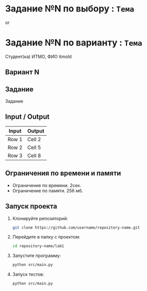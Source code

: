 # Задание №N по выбору : `Тема`
or
# Задание №N по варианту  : `Тема`
Студент(ка) ИТМО,  ФИО  itmoId

## Вариант N

## Задание 
Задание 

## Input / Output 

| Input    | Output |
|----------|----------|
| Row 1    | Cell 2   |
| Row 2    | Cell 5   |
| Row 3    | Cell 8   |

## Ограничения по времени и памяти

- Ограничение по времени. 2сек.
- Ограничение по памяти. 256 мб.


## Запуск проекта
1. Клонируйте репозиторий:
   ```bash
   git clone https://github.com/username/repository-name.git
   ```
2. Перейдите в папку с проектом:
   ```bash
   cd repository-name/lab1
   ```
3. Запустите программу:
   ```bash
   python src/main.py
   ```

4. Запуск тестов:
   ```bash
   python src/main.py
   ```

